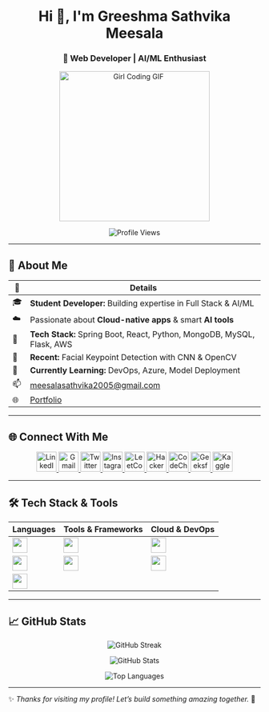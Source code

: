 <h1 align="center">Hi 👋, I'm Greeshma Sathvika Meesala</h1>
<h3 align="center">🚀 Web Developer | AI/ML Enthusiast</h3>

<p align="center">
  <img src="https://media.giphy.com/media/3oriO0OEd9QIDdllqo/giphy.gif" width="300" alt="Girl Coding GIF">
</p>

<p align="center">
  <img src="https://komarev.com/ghpvc/?username=greeshmasathvikameesala&label=Profile%20views&color=blueviolet&style=flat" alt="Profile Views" />
</p>

---

## 📌 About Me

| 🚀 | **Details** |
|---|---|
| 🎓 | **Student Developer:** Building expertise in Full Stack & AI/ML |
| ☁️ | Passionate about **Cloud-native apps** & smart **AI tools** |
| 🧩 | **Tech Stack:** Spring Boot, React, Python, MongoDB, MySQL, Flask, AWS |
| 🧠 | **Recent:** Facial Keypoint Detection with CNN & OpenCV |
| 🌱 | **Currently Learning:** DevOps, Azure, Model Deployment |
| 📫 | meesalasathvika2005@gmail.com |
| 🌐 | [Portfolio](https://greeshma-portfolio.vercel.app/) |

---

## 🌐 Connect With Me

<p align="center">
  <a href="https://linkedin.com/in/greeshma-sathvika-meesala-84b150276">
    <img src="https://skillicons.dev/icons?i=linkedin" height="40" alt="LinkedIn" />
  </a>
  <a href="mailto:meesalasathvika2005@gmail.com">
    <img src="https://skillicons.dev/icons?i=gmail" height="40" alt="Gmail" />
  </a>
  <a href="https://twitter.com/greeshumeesala">
    <img src="https://skillicons.dev/icons?i=twitter" height="40" alt="Twitter" />
  </a>
  <a href="https://instagram.com/greeshma_meesala">
    <img src="https://skillicons.dev/icons?i=instagram" height="40" alt="Instagram" />
  </a>
  <a href="https://leetcode.com/u/greeshma_sathvika_meesala/">
    <img src="https://skillicons.dev/icons?i=leetcode" height="40" alt="LeetCode" />
  </a>
  <a href="https://www.hackerrank.com/meesalasathvika1">
    <img src="https://cdn.iconscout.com/icon/free/png-512/free-hackerrank-3628665-3030004.png" height="40" alt="HackerRank" />
  </a>
  <a href="https://www.codechef.com/users/greeshma020505">
    <img src="https://cdn.codechef.com/sites/all/themes/abessive/cc-logo.png" height="40" alt="CodeChef" />
  </a>
  <a href="https://auth.geeksforgeeks.org/user/meesalasat2wss">
    <img src="https://media.geeksforgeeks.org/gfg-gg-logo.svg" height="40" alt="GeeksforGeeks" />
  </a>
  <a href="https://kaggle.com/greeshmasathvika">
    <img src="https://skillicons.dev/icons?i=kaggle" height="40" alt="Kaggle" />
  </a>
</p>

---

## 🛠️ Tech Stack & Tools

| Languages | Tools & Frameworks | Cloud & DevOps |
|-----------|--------------------|----------------|
| <img src="https://skillicons.dev/icons?i=java,python,javascript" height="30"> | <img src="https://skillicons.dev/icons?i=spring,react,flask,nodejs" height="30"> | <img src="https://skillicons.dev/icons?i=aws,azure,linux,git" height="30"> |
| <img src="https://skillicons.dev/icons?i=html,css" height="30"> | <img src="https://skillicons.dev/icons?i=bootstrap,tailwind,angular" height="30"> | <img src="https://skillicons.dev/icons?i=vscode,postman" height="30"> |
| <img src="https://skillicons.dev/icons?i=mysql,mongodb,php" height="30"> | | |

---

## 📈 GitHub Stats

<p align="center">
  <img src="https://streak-stats.demolab.com?user=greeshmasathvikameesala&theme=tokyonight" alt="GitHub Streak" />
</p>
<p align="center">
  <img src="https://github-readme-stats.vercel.app/api?username=greeshmasathvikameesala&show_icons=true&locale=en&theme=tokyonight" alt="GitHub Stats" />
</p>
<p align="center">
  <img src="https://github-readme-stats.vercel.app/api/top-langs?username=greeshmasathvikameesala&show_icons=true&locale=en&layout=compact&theme=tokyonight" alt="Top Languages" />
</p>

---

✨ *Thanks for visiting my profile! Let’s build something amazing together.* 🚀
